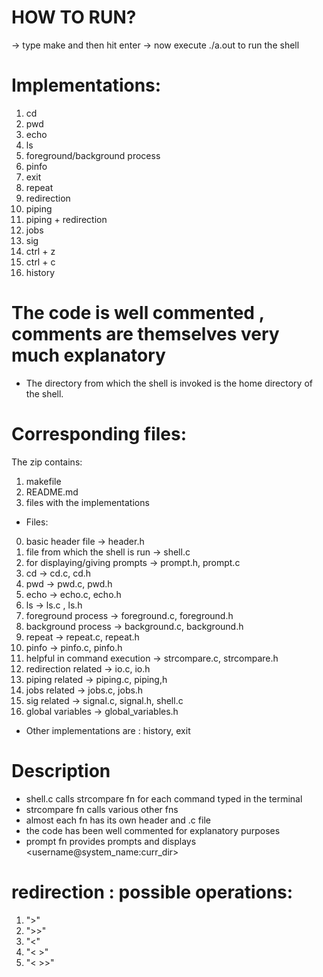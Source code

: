# HOW TO RUN?
-> type make and then hit enter
-> now execute ./a.out to run the shell



# Implementations:
1. cd 
2. pwd
3. echo
4. ls
5. foreground/background process
6. pinfo
7. exit
8. repeat
9. redirection
10. piping
11. piping + redirection
12. jobs
13. sig
14. ctrl + z
15. ctrl + c
16. history


# The code is well commented , comments are themselves very much explanatory

- The directory from which the shell is invoked is the home directory of the shell.



# Corresponding files:

The zip contains:
1. makefile
2. README.md
3. files with the implementations


- Files:
0. basic header file -> header.h
1. file from which the shell is run -> shell.c 
2. for displaying/giving prompts -> prompt.h, prompt.c
3. cd -> cd.c, cd.h
4. pwd -> pwd.c, pwd.h
5. echo -> echo.c, echo.h
6. ls -> ls.c , ls.h
7. foreground process -> foreground.c, foreground.h
8. background process -> background.c, background.h
9. repeat -> repeat.c, repeat.h
10. pinfo -> pinfo.c, pinfo.h
11. helpful in command execution -> strcompare.c, strcompare.h
12. redirection related -> io.c, io.h
13. piping related -> piping.c, piping,h
14. jobs related -> jobs.c, jobs.h
15. sig related -> signal.c, signal.h, shell.c 
16. global variables -> global_variables.h

- Other implementations are : history, exit

# Description
- shell.c calls strcompare fn for each command typed in the terminal
- strcompare fn calls various other fns
- almost each fn has its own header and .c file
- the code has been well commented for explanatory purposes
- prompt fn provides prompts and displays <username@system_name:curr_dir>


# redirection : possible operations:
1. ">" 
2. ">>"
3. "<"
4. "< >"
5. "< >>"
